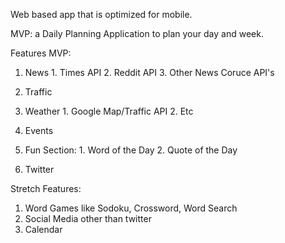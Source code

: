 Web based app that is optimized for mobile.

MVP: a Daily Planning Application to plan your day and week. 

Features MVP:
  1. News
    1. Times API
    2. Reddit API
    3. Other News Coruce API's

  2. Traffic
  3. Weather
    1. Google Map/Traffic API
    2. Etc
  4. Events
  5. Fun Section:
    1. Word of the Day
    2. Quote of the Day
  6. Twitter

Stretch Features:
  1. Word Games like Sodoku, Crossword, Word Search
  2. Social Media other than twitter
  3. Calendar

